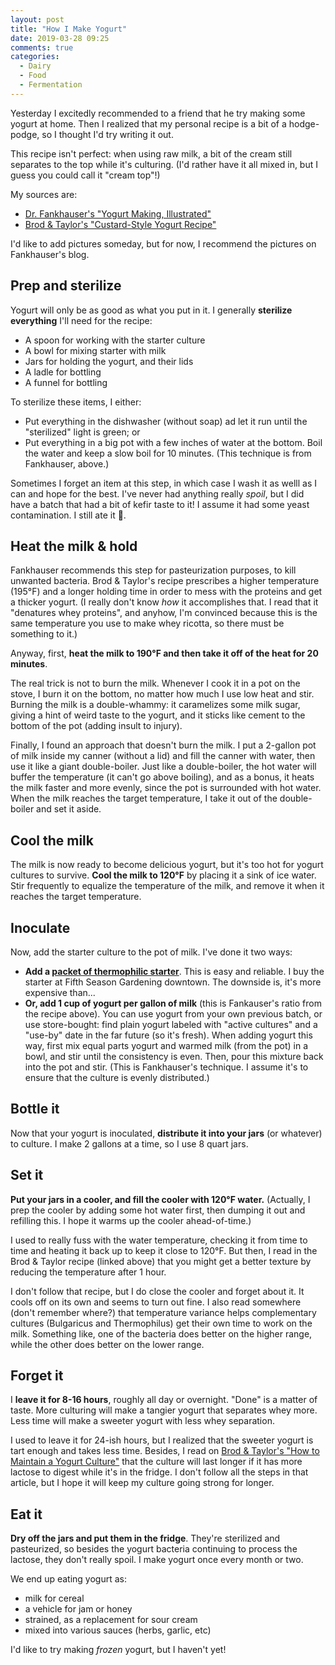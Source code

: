 ```yaml
---
layout: post
title: "How I Make Yogurt"
date: 2019-03-28 09:25
comments: true
categories:
  - Dairy
  - Food
  - Fermentation
---
```


Yesterday I excitedly recommended to a friend that he try making some yogurt at home. Then I realized that my personal recipe is a bit of a hodge-podge, so I thought I'd try writing it out.

<!-- more -->

This recipe isn't perfect: when using raw milk, a bit of the cream still separates to the top while it's culturing. (I'd rather have it all mixed in, but I guess you could call it "cream top"!)

My sources are:

- [Dr. Fankhauser's "Yogurt Making, Illustrated"](https://fankhauserblog.wordpress.com/2010/04/03/yogurt-making-illustrated/)
- [Brod & Taylor's "Custard-Style Yogurt Recipe"](https://brodandtaylor.com/custard-style-yogurt-recipe/)

I'd like to add pictures someday, but for now, I recommend the pictures on Fankhauser's blog.

## Prep and sterilize

Yogurt will only be as good as what you put in it. I generally __sterilize everything__ I'll need for the recipe:

- A spoon for working with the starter culture
- A bowl for mixing starter with milk
- Jars for holding the yogurt, and their lids
- A ladle for bottling
- A funnel for bottling

To sterilize these items, I either:

- Put everything in the dishwasher (without soap) ad let it run until the "sterilized" light is green; or
- Put everything in a big pot with a few inches of water at the bottom. Boil the water and keep a slow boil for 10 minutes. (This technique is from Fankhauser, above.)

Sometimes I forget an item at this step, in which case I wash it as welll as I can and hope for the best. I've never had anything really _spoil_, but I did have a batch that had a bit of kefir taste to it! I assume it had some yeast contamination. I still ate it 🤷‍.

## Heat the milk & hold

Fankhauser recommends this step for pasteurization purposes, to kill unwanted bacteria. Brod & Taylor's recipe prescribes a higher temperature (195°F) and a longer holding time in order to mess with the proteins and get a thicker yogurt. (I really don't know _how_ it accomplishes that. I read that it "denatures whey proteins", and anyhow, I'm convinced because this is the same temperature you use to make whey ricotta, so there must be something to it.)

Anyway, first, __heat the milk to 190°F and then take it off of the heat for 20 minutes__.

The real trick is not to burn the milk. Whenever I cook it in a pot on the stove, I burn it on the bottom, no matter how much I use low heat and stir. Burning the milk is a double-whammy: it caramelizes some milk sugar, giving a hint of weird taste to the yogurt, and it sticks like cement to the bottom of the pot (adding insult to injury).

Finally, I found an approach that doesn't burn the milk. I put a 2-gallon pot of milk inside my canner (without a lid) and fill the canner with water, then use it like a giant double-boiler. Just like a double-boiler, the hot water will buffer the temperature (it can't go above boiling), and as a bonus, it heats the milk faster and more evenly, since the pot is surrounded with hot water. When the milk reaches the target temperature, I take it out of the double-boiler and set it aside.

## Cool the milk

The milk is now ready to become delicious yogurt, but it's too hot for yogurt cultures to survive. __Cool the milk to 120°F__ by placing it a sink of ice water. Stir frequently to equalize the temperature of the milk, and remove it when it reaches the target temperature.

## Inoculate

Now, add the starter culture to the pot of milk. I've done it two ways:

- __Add a [packet of thermophilic starter](https://cheesemaking.com/products/thermophilic-starter-culture-for-cheese-making)__. This is easy and reliable. I buy the starter at Fifth Season Gardening downtown. The downside is, it's more expensive than...
- __Or, add 1 cup of yogurt per gallon of milk__ (this is Fankauser's ratio from the recipe above). You can use yogurt from your own previous batch, or use store-bought: find plain yogurt labeled with "active cultures" and a "use-by" date in the far future (so it's fresh). When adding yogurt this way, first mix equal parts yogurt and warmed milk (from the pot) in a bowl, and stir until the consistency is even. Then, pour this mixture back into the pot and stir. (This is Fankhauser's technique. I assume it's to ensure that the culture is evenly distributed.)

## Bottle it

Now that your yogurt is inoculated, __distribute it into your jars__ (or whatever) to culture. I make 2 gallons at a time, so I use 8 quart jars.

## Set it

__Put your jars in a cooler, and fill the cooler with 120°F water.__ (Actually, I prep the cooler by adding some hot water first, then dumping it out and refilling this. I hope it warms up the cooler ahead-of-time.)

I used to really fuss with the water temperature, checking it from time to time and heating it back up to keep it close to 120°F. But then, I read in the Brod & Taylor recipe (linked above) that you might get a better texture by reducing the temperature after 1 hour.

I don't follow that recipe, but I do close the cooler and forget about it. It cools off on its own and seems to turn out fine. I also read somewhere (don't remember where?) that temperature variance helps complementary cultures (Bulgaricus and Thermophilus) get their own time to work on the milk. Something like, one of the bacteria does better on the higher range, while the other does better on the lower range.

## Forget it

I __leave it for 8-16 hours__, roughly all day or overnight. "Done" is a matter of taste. More culturing will make a tangier yogurt that separates whey more. Less time will make a sweeter yogurt with less whey separation.

I used to leave it for 24-ish hours, but I realized that the sweeter yogurt is tart enough and takes less time. Besides, I read on [Brod & Taylor's "How to Maintain a Yogurt Culture"](https://brodandtaylor.com/how-to-maintain-a-yogurt-culture/) that the culture will last longer if it has more lactose to digest while it's in the fridge. I don't follow all the steps in that article, but I hope it will keep my culture going strong for longer.

## Eat it

__Dry off the jars and put them in the fridge__. They're sterilized and pasteurized, so besides the yogurt bacteria continuing to process the lactose, they don't really spoil. I make yogurt once every month or two.

We end up eating yogurt as:

- milk for cereal
- a vehicle for jam or honey
- strained, as a replacement for sour cream
- mixed into various sauces (herbs, garlic, etc)

I'd like to try making _frozen_ yogurt, but I haven't yet!
